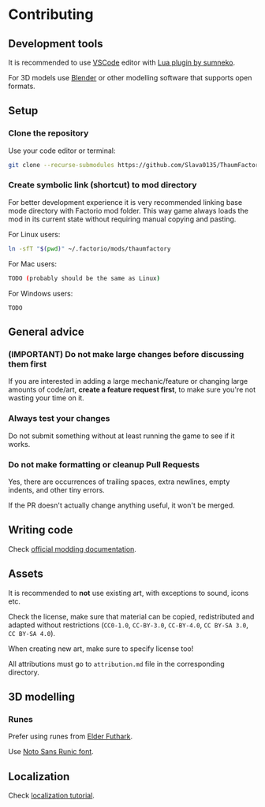 # Contributing

## Development tools

It is recommended to use [VSCode](https://code.visualstudio.com) editor with [Lua plugin by sumneko](https://marketplace.visualstudio.com/items?itemName=sumneko.lua).

For 3D models use [Blender](https://www.blender.org) or other modelling software that supports open formats.

## Setup

### Clone the repository

Use your code editor or terminal:

```sh
git clone --recurse-submodules https://github.com/Slava0135/ThaumFactory 
```

### Create symbolic link (shortcut) to mod directory

For better development experience it is very recommended linking base mode directory with Factorio mod folder. This way game always loads the mod in its current state without requiring manual copying and pasting.

For Linux users:

```sh
ln -sfT "$(pwd)" ~/.factorio/mods/thaumfactory
```

For Mac users:

```sh
TODO (probably should be the same as Linux)
```

For Windows users:

```text
TODO
```

## General advice

### (IMPORTANT) Do not make large changes before discussing them first

If you are interested in adding a large mechanic/feature or changing large amounts of code/art, __create a feature request first__, to make sure you're not wasting your time on it.

### Always test your changes

Do not submit something without at least running the game to see if it works.

### Do not make formatting or cleanup Pull Requests

Yes, there are occurrences of trailing spaces, extra newlines, empty indents, and other tiny errors.

If the PR doesn't actually change anything useful, it won't be merged.

## Writing code

Check [official modding documentation](https://lua-api.factorio.com/latest/).

## Assets

It is recommended to __not__ use existing art, with exceptions to sound, icons etc.

Check the license, make sure that material can be copied, redistributed and adapted without restrictions (`CC0-1.0`, `CC-BY-3.0`, `CC-BY-4.0`, `CC BY-SA 3.0`, `CC BY-SA 4.0`).

When creating new art, make sure to specify license too!

All attributions must go to `attribution.md` file in the corresponding directory.

## 3D modelling

### Runes

Prefer using runes from [Elder Futhark](https://en.wikipedia.org/wiki/Elder_Futhark).

Use [Noto Sans Runic font](https://fonts.google.com/noto/specimen/Noto+Sans+Runic).

## Localization

Check [localization tutorial](https://wiki.factorio.com/Tutorial:Localisation).
